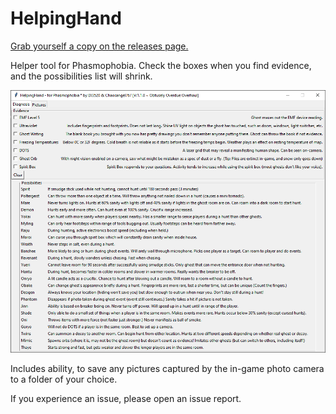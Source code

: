 # HelpingHand
[Grab yourself a copy on the releases page.](https://github.com/dj3520/HelpingHand/releases)

Helper tool for Phasmophobia. Check the boxes when you find evidence, and the possibilities list will shrink.

![Screenshot](https://github.com/dj3520/HelpingHand/raw/master/screenshot_1_1_0.png)

Includes ability, to save any pictures captured by the in-game photo camera to a folder of your choice.

If you experience an issue, please open an issue report.
